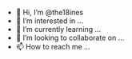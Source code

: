 - 👋 Hi, I’m @the18ines
- 👀 I’m interested in ...
- 🌱 I’m currently learning ...
- 💞️ I’m looking to collaborate on ...
- 📫 How to reach me ...

<!---
the18ines/the18ines is a ✨ special ✨ repository because its `README.md` (this file) appears on your GitHub profile.
You can click the Preview link to take a look at your changes.
--->

